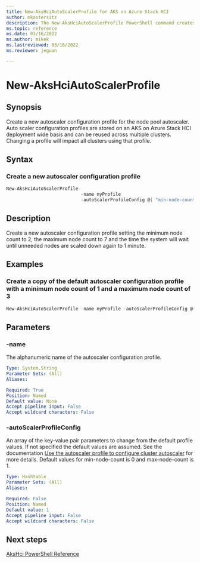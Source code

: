 ```yaml
---
title: New-AksHciAutoScalerProfile for AKS on Azure Stack HCI
author: mkostersitz
description: The New-AksHciAutoScalerProfile PowerShell command creates an autoscaler configuration profile
ms.topic: reference
ms.date: 03/16/2022
ms.author: mikek 
ms.lastreviewed: 03/16/2022
ms.reviewer: jeguan

---
```


# New-AksHciAutoScalerProfile

## Synopsis
Create a new autoscaler configuration profile for the node pool autoscaler.
Auto scaler configuration profiles are stored on an AKS on Azure Stack HCI deployment wide basis and can be reused across multiple clusters.
Changing a profile will impact all clusters using that profile.

## Syntax

### Create a new autoscaler configuration profile

```powershell
New-AksHciAutoScalerProfile 
                            -name myProfile 
                            -autoScalerProfileConfig @{ "min-node-count"=2; "max-node-count"=7; 'scale-down-unneeded-time'='1m'}
```

## Description

Create a new autoscaler configuration profile setting the minimum node count to 2, the maximum node count to 7 and the time the system will wait until unneeded nodes are scaled down again to 1 minute. 

## Examples

### Create a copy of the default autoscaler configuration profile with a minimum node count of 1 and a maximum node count of 3

```powershell
New-AksHciAutoScalerProfile -name myProfile -autoScalerProfileConfig @{ "min-node-count"=1; "max-node-count"=3}
```

## Parameters

### -name
The alphanumeric name of the autoscaler configuration profile.

```yaml
Type: System.String
Parameter Sets: (All)
Aliases:

Required: True
Position: Named
Default value: None
Accept pipeline input: False
Accept wildcard characters: False
```

### -autoScalerProfileConfig
An array of the key-value pair parameters to change from the default profile values. If not specified the default values are assumed. See the documentation [Use the autoscaler profile to configure cluster autoscaler](../../work-with-autoscaler-profiles.md) for more details.
Default values for min-node-count is 0 and max-node-count is 1.

```yaml
Type: Hashtable
Parameter Sets: (All)
Aliases:

Required: False
Position: Named
Default value: 1
Accept pipeline input: False
Accept wildcard characters: False
```

## Next steps

[AksHci PowerShell Reference](index.md)